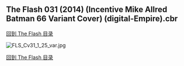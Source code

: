 ## The Flash 031 (2014) (Incentive Mike Allred Batman 66 Variant Cover) (digital-Empire).cbr


[回到 The Flash 目录](https://github.com/alicewish/markdown/blob/master/series/Flash.md)


![FLS_Cv31_1_25_var.jpg](https://wx1.sinaimg.cn/large/6a9fdecagy1fq34k7bliyj21hc2a1u0x.jpg)

[回到 The Flash 目录](https://github.com/alicewish/markdown/blob/master/series/Flash.md)

